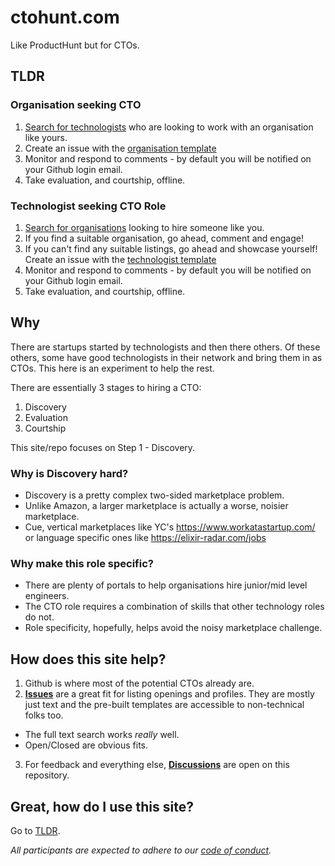 # ctohunt.com

Like ProductHunt but for CTOs.

## TLDR

### Organisation seeking CTO

1. [Search for technologists](https://github.com/ctohunt/ctohunt.com/issues?q=is%3Aopen+is%3Aissue+label%3Atechnologist) who are looking to work with an organisation like yours.
2. Create an issue with the [organisation template](https://github.com/ctohunt/ctohunt.com/issues/new?assignees=&labels=organisation&template=organisation.md&title=%5BSeeking+CTO%5D+)
3. Monitor and respond to comments - by default you will be notified on your Github login email.
4. Take evaluation, and courtship, offline. 


### Technologist seeking CTO Role


1. [Search for organisations](https://github.com/ctohunt/ctohunt.com/issues?q=is%3Aopen+is%3Aissue+label%3Aorganisation) looking to hire someone like you.
2. If you find a suitable organisation, go ahead, comment and engage!
3. If you can't find any suitable listings, go ahead and showcase yourself! Create an issue with the [technologist template](https://github.com/ctohunt/ctohunt.com/issues/new?assignees=&labels=technologist&template=technologist.md&title=%5BSeeking+Org%5D+)
4. Monitor and respond to comments - by default you will be notified on your Github login email.
5. Take evaluation, and courtship, offline. 


## Why

There are startups started by technologists and then there others. Of these others, some have good technologists in their network and bring them in as CTOs. This here is an experiment to help the rest. 

There are essentially 3 stages to hiring a CTO:

1. Discovery
2. Evaluation
3. Courtship

This site/repo focuses on Step 1 - Discovery. 

### Why is Discovery hard?

- Discovery is a pretty complex two-sided marketplace problem. 
- Unlike Amazon, a larger marketplace is actually a worse, noisier marketplace.
- Cue, vertical marketplaces like YC's https://www.workatastartup.com/ or language specific ones like https://elixir-radar.com/jobs

### Why make this role specific?

- There are plenty of portals to help organisations hire junior/mid level engineers. 
- The CTO role requires a combination of skills that other technology roles do not. 
- Role specificity, hopefully, helps avoid the noisy marketplace challenge.


## How does this site help?

1. Github is where most of the potential CTOs already are.
2. [**Issues**](https://github.com/ctohunt/ctohunt.com/issues) are a great fit for listing openings and profiles. They are mostly just text and the pre-built templates are accessible to non-technical folks too. 
  - The full text search works *really* well.
  - Open/Closed are obvious fits.
3. For feedback and everything else, [**Discussions**](https://github.com/ctohunt/ctohunt.com/discussions) are open on this repository.

## Great, how do I use this site?

Go to [TLDR](#tldr).


_All participants are expected to adhere to our [code of conduct](code_of_conduct.md)._
